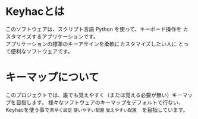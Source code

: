 # Keyhacとは
このソフトウェアは、スクリプト言語 Python を使って、キーボード操作を カスタマイズするアプリケーションです。  
アプリケーションの標準のキーアサインを柔軟にカスタマイズしたい人に とって便利なソフトウェアです。  

# キーマップについて
このプロジェクトでは、誰でも覚えやすく（または覚える必要が無い）キーマップを目指します。
様々なソフトウェアのキーマップをデフォルトで行ない、Keyhacを使う事で`素早く設定` `使いやすい配置` `覚えやすい配置`　を目指しています。
